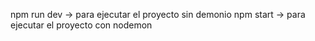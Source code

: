 npm run dev -> para ejecutar el proyecto sin demonio
npm start -> para ejecutar el proyecto con nodemon
